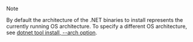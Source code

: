 > [!NOTE]
> By default the architecture of the .NET binaries to install represents the currently running OS architecture. To specify a different OS architecture, see [dotnet tool install, --arch option](../docs/core/tools/dotnet-tool-install.md#options).

